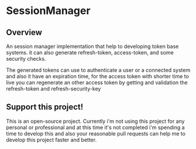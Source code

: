 # SessionManager

Overview
--------
An session manager implementation that help to developing token base systems. it can also generate refresh-token, access-token, and some security checks.

The generated tokens can use to authenticate a user or a connected system and also it have an expiration time, for the access token with shorter time to live you can regenerate an other access token by getting and validation the refresh-token and refresh-security-key

Support this project!
---------------------  
This is an open-source project. Currently i'm not using this project for any personal or professional and at this time it's not completed 
i'm spending a time to develop this and also your reasonable pull requests can help me to develop this project faster and better.

